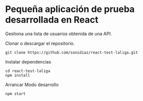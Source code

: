 
# Pequeña aplicación de prueba desarrollada en React

Gestiona una lista de usuarios obtenida de una API.

Clonar o descargar el repositorio.

    git clone https://github.com/sonidiaz/react-test-laliga.git

Instalar dependencias

    cd react-test-laliga
    npm install
 
Arrancar Modo desarrollo

    npm start
